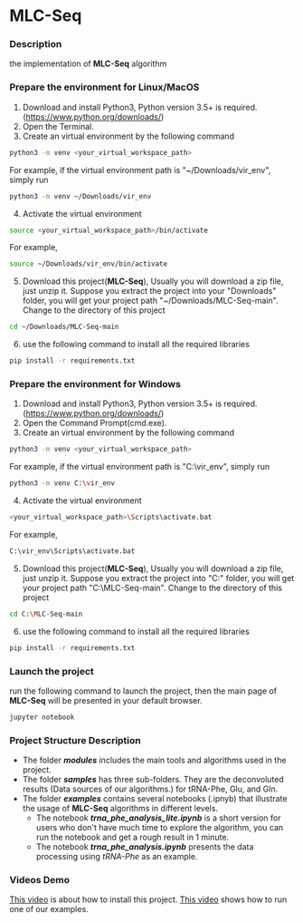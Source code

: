 # MLC-Seq

### Description
the implementation of **MLC-Seq** algorithm

### Prepare the environment for Linux/MacOS
1. Download and install Python3, Python version 3.5+ is required. (https://www.python.org/downloads/)
2. Open the Terminal.
3. Create an virtual environment by the following command
```Bash
python3 -m venv <your_virtual_workspace_path>
```
For example, if the virtual environment path is "~/Downloads/vir_env", simply run
```Bash
python3 -m venv ~/Downloads/vir_env
```
4. Activate the virtual environment
```Bash
source <your_virtual_workspace_path>/bin/activate
```
For example, 
```Bash
source ~/Downloads/vir_env/bin/activate
```
5. Download this project(**MLC-Seq**), Usually you will download a zip file, just unzip it. Suppose you extract the project into your "Downloads" folder, you will get your project path "~/Downloads/MLC-Seq-main". Change to the directory of this project
```Bash
cd ~/Downloads/MLC-Seq-main
```
6. use the following command to install all the required libraries
```Bash
pip install -r requirements.txt
```

### Prepare the environment for Windows
1. Download and install Python3, Python version 3.5+ is required. (https://www.python.org/downloads/)
2. Open the Command Prompt(cmd.exe).
3. Create an virtual environment by the following command
```Bash
python3 -m venv <your_virtual_workspace_path>
```
For example, if the virtual environment path is "C:\vir_env", simply run
```Bash
python3 -m venv C:\vir_env
```
4. Activate the virtual environment
```Bash
<your_virtual_workspace_path>\Scripts\activate.bat
```
For example, 
```Bash
C:\vir_env\Scripts\activate.bat
```
5. Download this project(**MLC-Seq**), Usually you will download a zip file, just unzip it. Suppose you extract the project into "C:\" folder, you will get your project path "C:\MLC-Seq-main". Change to the directory of this project
```Bash
cd C:\MLC-Seq-main
```
6. use the following command to install all the required libraries
```Bash
pip install -r requirements.txt
```
### Launch the project
run the following command to launch the project, then the main page of **MLC-Seq** will be presented in your default browser.
```Bash
jupyter notebook
```

### Project Structure Description
- The folder <em>**modules**</em> includes the main tools and algorithms used in the project. 
- The folder <em>**samples**</em> has three sub-folders. They are the deconvoluted results (Data sources of our algorithms.) for tRNA-Phe, Glu, and Gln. 
- The folder <em>**examples**</em> contains several notebooks (.ipnyb) that illustrate the usage of **MLC-Seq** algorithms in different levels. 
	- The notebook <em>**trna_phe_analysis_lite.ipynb**</em> is a short version for users who don't have much time to explore the algorithm, you can run the notebook and get a rough result in 1 minute.
	- The notebook <em>**trna_phe_analysis.ipynb**</em> presents the data processing using <em>tRNA-Phe</em> as an example. 

### Videos Demo
[This video](https://youtu.be/0hQkDnjLPZM) is about how to install this project.
[This video](https://youtu.be/eyJBcZLqakg) shows how to run one of our examples.
